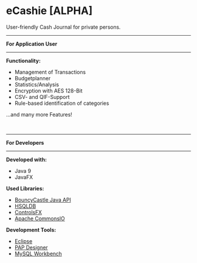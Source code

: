 # eCashie [ALPHA]
User-friendly Cash Journal for private persons.
<p>
<hr>
<b>For Application User</b>
<hr>
<p>
<b>Functionality:</b>
<ul>
<li>Management of Transactions</li>
<li>Budgetplanner</li>
<li>Statistics/Analysis</li>
<li>Encryption with AES 128-Bit</li>
<li>CSV- and QIF-Support</li>
<li>Rule-based identification of categories</li>
</ul>
...and many more Features!
<p><br>
<hr>
<b>For Developers</b>
<hr>
<p>
<b>Developed with:</b>
<ul>
<li>Java 9</li>
<li>JavaFX</li>
</ul>
<p>
<b>Used Libraries:</b>
<ul>
<li><a href="https://www.bouncycastle.org/java.html">BouncyCastle Java API</a></li>
<li><a href="http://hsqldb.org/">HSQLDB</a></li>
<li><a href="http://fxexperience.com/controlsfx/">ControlsFX</a></li>
<li><a href="http://commons.apache.org/proper/commons-io/">Apache CommonsIO</a></li>
</ul>
<p>
<b>Development Tools:</b>
<ul>
<li><a href="https://www.eclipse.org/downloads/">Eclipse</a></li>
<li><a href="http://friedrich-folkmann.de/papdesigner/Hauptseite.html">PAP Designer</a></li>
<li><a href="https://www.mysql.de/products/workbench/">MySQL Workbench</a></li>
</ul>
